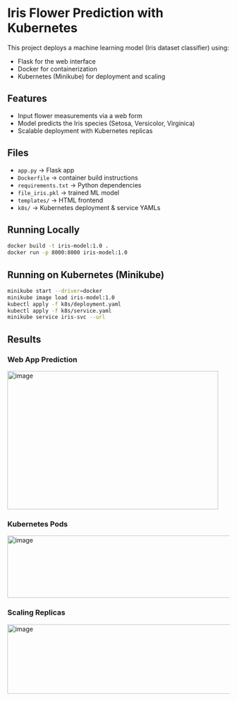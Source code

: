# Iris Flower Prediction with Kubernetes

This project deploys a machine learning model (Iris dataset classifier) using:
- Flask for the web interface
- Docker for containerization
- Kubernetes (Minikube) for deployment and scaling

## Features
- Input flower measurements via a web form
- Model predicts the Iris species (Setosa, Versicolor, Virginica)
- Scalable deployment with Kubernetes replicas

## Files
- `app.py` → Flask app
- `Dockerfile` → container build instructions
- `requirements.txt` → Python dependencies
- `file_iris.pkl` → trained ML model
- `templates/` → HTML frontend
- `k8s/` → Kubernetes deployment & service YAMLs

## Running Locally
```bash
docker build -t iris-model:1.0 .
docker run -p 8000:8000 iris-model:1.0
```

## Running on Kubernetes (Minikube)
```bash
minikube start --driver=docker
minikube image load iris-model:1.0
kubectl apply -f k8s/deployment.yaml
kubectl apply -f k8s/service.yaml
minikube service iris-svc --url
```

## Results

### Web App Prediction
<img width="478" height="313" alt="image" src="https://github.com/user-attachments/assets/0b23795b-f033-43bf-8554-aca520246cf4" />


### Kubernetes Pods
<img width="975" height="141" alt="image" src="https://github.com/user-attachments/assets/17431e3f-9b0a-4d5a-bdc2-b2be9c2dcc9c" />


### Scaling Replicas
<img width="975" height="157" alt="image" src="https://github.com/user-attachments/assets/e110eb3f-b473-4a37-b1e3-f55321f9ec9f" />

